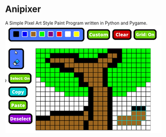 # Anipixer
A Simple Pixel Art Style Paint Program written in Python and Pygame.
<img src="https://raw.githubusercontent.com/TheEliteCoder1/Anipixer/main/demo.png">
